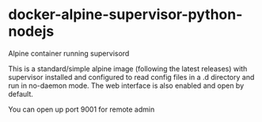 # docker-alpine-supervisor-python-nodejs
Alpine container running supervisord

This is a standard/simple alpine image (following the latest releases) with supervisor installed and configured to read config files in a .d directory and run in no-daemon mode.  The web interface is also enabled and open by default.

You can open up port 9001 for remote admin
